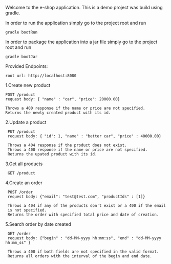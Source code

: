Welcome to the e-shop application. This is a demo project was build using gradle.

In order to run the application simply go to the project root and run

    gradle bootRun
    
In order to package the application into a jar file simply go to the project root
and run

    gradle bootJar
    
Provided Endpoints:

    root url: http://localhost:8080
   
 1.Create new product

    POST /product
    request body: { "name" : "car", "price": 20000.00}
    
    Throws a 400 response if the name or price are not specified.
    Returns the newly created product with its id.
    
 2.Update a product
 
     PUT /product
     request body: { "id": 1, "name" : "better car", "price" : 40000.00}
     
     Throws a 404 response if the product does not exist.
     Throws a 400 response if the name or price are not specified.
     Returns the upated product with its id.
     
 3.Get all products
 
     GET /product
     
 4.Create an order
 
     POST /order
     request body: {"email": "test@test.com", "productIds" : [1]}
     
     Throws a 404 if any of the products don't exist or a 400 if the email
     is not specified.
     Returns the order with specified total price and date of creation.
     
 5.Search order by date created
 
     GET /order
     request body: {"begin" : "dd-MM-yyyy hh:mm:ss", "end" : "dd-MM-yyyy hh:mm_ss" }
     
     Throws a 400 if both fields are not specified in the valid format.
     Returns all orders with the interval of the begin and end date.